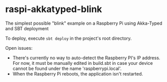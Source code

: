 # raspi-akkatyped-blink
The simplest possible "blink" example on a Raspberry Pi using Akka-Typed and SBT deployment

To deploy, execute `sbt deploy` in the project's root directory.

Open issues:
- There's currently no way to auto-detect the Raspberry PI's IP address. For now, it must be manually edited in build.sbt in case your device cannot be found under the name 'raspberrypi.local'.
- When the Raspberry Pi reboots, the application isn't restarted.